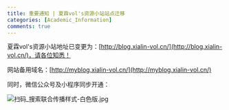 ```yaml
---
title: 重要通知 | 夏霖vol's资源小站站点迁移
categories: [Academic_Information]
comments: true
---
```



夏霖vol's资源小站地址已变更为：[http://blog.xialin-vol.cn/](http://blog.xialin-vol.cn/)，请各位知悉！

网站备用域名：[http://myblog.xialin-vol.cn/](http://myblog.xialin-vol.cn/)

同时，微信公众号及小程序同步开通：

![扫码_搜索联合传播样式-白色版.jpg](https://i.loli.net/2021/02/09/5YXpr8PkbBnvVfC.jpg)
